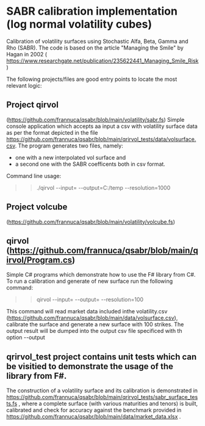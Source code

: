 # SABR calibration implementation (log normal volatility cubes)
Calibration of volatility surfaces using Stochastic Alfa, Beta, Gamma and Rho (SABR).
The code is based on the article "Managing the Smile" by Hagan in 2002 ( https://www.researchgate.net/publication/235622441_Managing_Smile_Risk )

The following projects/files are good entry points to locate the most relevant logic:

## Project **qirvol** 
(https://github.com/frannuca/qsabr/blob/main/volatility/sabr.fs)
Simple console application which accepts aa input a csv with volatility surface data as per the format depicted in the file https://github.com/frannuca/qsabr/blob/main/qrirvol_tests/data/volsurface.csv. 
The program generates two files, namely:
- one with a new interpolated vol surface and
- a second one with the SABR coefficents
both in csv format.

Command line usage:
>>./qirvol --input=<path to volsurface.csv> --output=C:/temp --resolution=1000

## Project **volcube** 
(https://github.com/frannuca/qsabr/blob/main/volatility/volcube.fs) 

## **qirvol** (https://github.com/frannuca/qsabr/blob/main/qirvol/Program.cs) 
Simple C# programs which demonstrate how to use the F# library from C#.
To run a calibration and generate of new surface run the following command:
 
  >> qirvol --input= <path to volsurface.csv> --output=<path to the ouput file> --resolution=100
  
 This command will read market data included inthe volatility.csv  (https://github.com/frannuca/qsabr/blob/main/data/volsurface.csv), calibrate the surface 
  and generate a new surface with 100 strikes. The output result will be dumped into the output csv file specificed with th option --output

## **qrirvol_test** project contains unit tests which can be visitied to demonstrate the usage of the library from F#. 
The construction of a volatility surface and its calibration is demonstrated in  https://github.com/frannuca/qsabr/blob/main/qrirvol_tests/sabr_surface_tests.fs , where a complete surface (with various maturities and tenors) is built, calibrated and check for accuracy against the benchmark provided in https://github.com/frannuca/qsabr/blob/main/data/market_data.xlsx .




